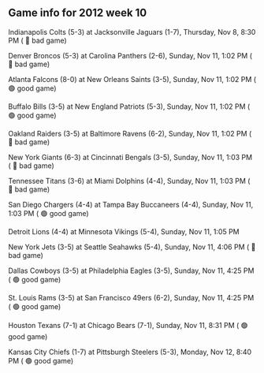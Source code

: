 ## Game info for 2012 week 10
Indianapolis Colts (5-3) at Jacksonville Jaguars (1-7), Thursday, Nov 8, 8:30 PM (	:red_circle: bad game)



Denver Broncos (5-3) at Carolina Panthers (2-6), Sunday, Nov 11, 1:02 PM (	:red_circle: bad game)

Atlanta Falcons (8-0) at New Orleans Saints (3-5), Sunday, Nov 11, 1:02 PM (	:green_circle: good game)

Buffalo Bills (3-5) at New England Patriots (5-3), Sunday, Nov 11, 1:02 PM (	:green_circle: good game)

Oakland Raiders (3-5) at Baltimore Ravens (6-2), Sunday, Nov 11, 1:02 PM (	:red_circle: bad game)

New York Giants (6-3) at Cincinnati Bengals (3-5), Sunday, Nov 11, 1:03 PM (	:red_circle: bad game)

Tennessee Titans (3-6) at Miami Dolphins (4-4), Sunday, Nov 11, 1:03 PM (	:red_circle: bad game)

San Diego Chargers (4-4) at Tampa Bay Buccaneers (4-4), Sunday, Nov 11, 1:03 PM (	:green_circle: good game)

Detroit Lions (4-4) at Minnesota Vikings (5-4), Sunday, Nov 11, 1:05 PM



New York Jets (3-5) at Seattle Seahawks (5-4), Sunday, Nov 11, 4:06 PM (	:red_circle: bad game)

Dallas Cowboys (3-5) at Philadelphia Eagles (3-5), Sunday, Nov 11, 4:25 PM (	:green_circle: good game)

St. Louis Rams (3-5) at San Francisco 49ers (6-2), Sunday, Nov 11, 4:25 PM (	:green_circle: good game)



Houston Texans (7-1) at Chicago Bears (7-1), Sunday, Nov 11, 8:31 PM (	:green_circle: good game)



Kansas City Chiefs (1-7) at Pittsburgh Steelers (5-3), Monday, Nov 12, 8:40 PM (	:green_circle: good game)

